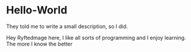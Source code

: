 # Hello-World
They told me to write a small description, so I did. 

Hey Ryftedmage here, I like all sorts of programming and I enjoy learning. The more I know the better
